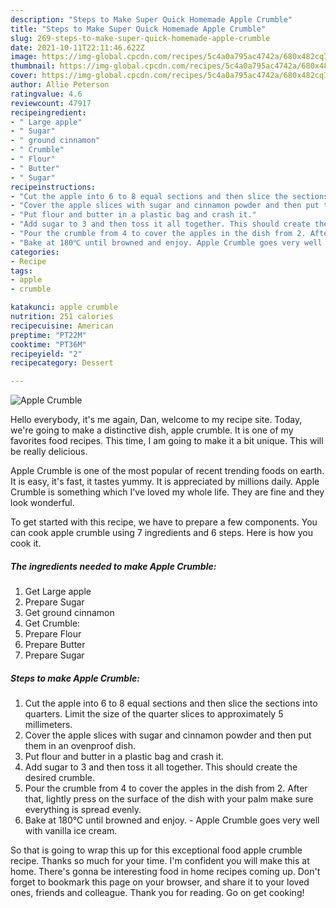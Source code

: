 ```yaml
---
description: "Steps to Make Super Quick Homemade Apple Crumble"
title: "Steps to Make Super Quick Homemade Apple Crumble"
slug: 269-steps-to-make-super-quick-homemade-apple-crumble
date: 2021-10-11T22:11:46.622Z
image: https://img-global.cpcdn.com/recipes/5c4a0a795ac4742a/680x482cq70/apple-crumble-recipe-main-photo.jpg
thumbnail: https://img-global.cpcdn.com/recipes/5c4a0a795ac4742a/680x482cq70/apple-crumble-recipe-main-photo.jpg
cover: https://img-global.cpcdn.com/recipes/5c4a0a795ac4742a/680x482cq70/apple-crumble-recipe-main-photo.jpg
author: Allie Peterson
ratingvalue: 4.6
reviewcount: 47917
recipeingredient:
- " Large apple"
- " Sugar"
- " ground cinnamon"
- " Crumble"
- " Flour"
- " Butter"
- " Sugar"
recipeinstructions:
- "Cut the apple into 6 to 8 equal sections and then slice the sections into quarters. Limit the size of the quarter slices to approximately 5 millimeters."
- "Cover the apple slices with sugar and cinnamon powder and then put them in an ovenproof dish."
- "Put flour and butter in a plastic bag and crash it."
- "Add sugar to 3 and then toss it all together. This should create the desired crumble."
- "Pour the crumble from 4 to cover the apples in the dish from 2. After that, lightly press on the surface of the dish with your palm make sure everything is spread evenly."
- "Bake at 180℃ until browned and enjoy. Apple Crumble goes very well with vanilla ice cream."
categories:
- Recipe
tags:
- apple
- crumble

katakunci: apple crumble 
nutrition: 251 calories
recipecuisine: American
preptime: "PT22M"
cooktime: "PT36M"
recipeyield: "2"
recipecategory: Dessert

---
```



![Apple Crumble](https://img-global.cpcdn.com/recipes/5c4a0a795ac4742a/680x482cq70/apple-crumble-recipe-main-photo.jpg)

Hello everybody, it's me again, Dan, welcome to my recipe site. Today, we're going to make a distinctive dish, apple crumble. It is one of my favorites food recipes. This time, I am going to make it a bit unique. This will be really delicious.



Apple Crumble is one of the most popular of recent trending foods on earth. It is easy, it's fast, it tastes yummy. It is appreciated by millions daily. Apple Crumble is something which I've loved my whole life. They are fine and they look wonderful.


To get started with this recipe, we have to prepare a few components. You can cook apple crumble using 7 ingredients and 6 steps. Here is how you cook it.

<!--inarticleads1-->

##### The ingredients needed to make Apple Crumble:

1. Get  Large apple
1. Prepare  Sugar
1. Get  ground cinnamon
1. Get  Crumble:
1. Prepare  Flour
1. Prepare  Butter
1. Prepare  Sugar




<!--inarticleads2-->

##### Steps to make Apple Crumble:

1. Cut the apple into 6 to 8 equal sections and then slice the sections into quarters. Limit the size of the quarter slices to approximately 5 millimeters.
1. Cover the apple slices with sugar and cinnamon powder and then put them in an ovenproof dish.
1. Put flour and butter in a plastic bag and crash it.
1. Add sugar to 3 and then toss it all together. This should create the desired crumble.
1. Pour the crumble from 4 to cover the apples in the dish from 2. After that, lightly press on the surface of the dish with your palm make sure everything is spread evenly.
1. Bake at 180℃ until browned and enjoy. - Apple Crumble goes very well with vanilla ice cream.




So that is going to wrap this up for this exceptional food apple crumble recipe. Thanks so much for your time. I'm confident you will make this at home. There's gonna be interesting food in home recipes coming up. Don't forget to bookmark this page on your browser, and share it to your loved ones, friends and colleague. Thank you for reading. Go on get cooking!
